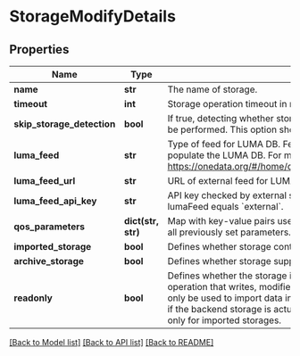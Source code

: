 # StorageModifyDetails

## Properties
Name | Type | Description | Notes
------------ | ------------- | ------------- | -------------
**name** | **str** | The name of storage. | [optional] 
**timeout** | **int** | Storage operation timeout in milliseconds. | [optional] 
**skip_storage_detection** | **bool** | If true, detecting whether storage is directly accessible by the Oneclient will not be performed. This option should be set to true on readonly storages.  | [optional] 
**luma_feed** | **str** | Type of feed for LUMA DB. Feed is a source of user/group mappings used to populate the LUMA DB. For more info please read: https://onedata.org/#/home/documentation/doc/administering_onedata/luma.html  | [optional] 
**luma_feed_url** | **str** | URL of external feed for LUMA DB. Relevant only if lumaFeed equals &#x60;external&#x60;. | [optional] 
**luma_feed_api_key** | **str** | API key checked by external service used as feed for LUMA DB. Relevant only if lumaFeed equals &#x60;external&#x60;.  | [optional] 
**qos_parameters** | **dict(str, str)** | Map with key-value pairs used for describing storage QoS parameters. Overrides all previously set parameters. | [optional] 
**imported_storage** | **bool** | Defines whether storage contains existing data to be imported.  | [optional] 
**archive_storage** | **bool** | Defines whether storage supports long-term dataset archiving.  | [optional] 
**readonly** | **bool** | Defines whether the storage is readonly. If enabled, Oneprovider will block any operation that writes, modifies or deletes data on the storage. Such storage can only be used to import data into the space. Mandatory to ensure proper behaviour if the backend storage is actually configured as readonly. This option is available only for imported storages.  | [optional] 

[[Back to Model list]](../README.md#documentation-for-models) [[Back to API list]](../README.md#documentation-for-api-endpoints) [[Back to README]](../README.md)

